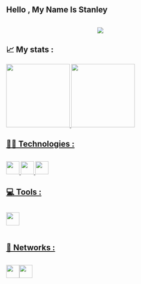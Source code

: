 

## Hello , My Name Is Stanley

<p align="center"><br>
<a href="https://github.com/DenverCoder1/readme-typing-svg"><img src="https://readme-typing-svg.herokuapp.com?font=Ubuntu&width=431&lines=Front-end+Developer;&font=Ubuntu&width=400&height=45&color=9836F7&v&size=22"></a>
</p>

## 📈 My stats :

<div style="display: inline" align="center" >
  <a href="https://github.com/Stanley-Felix-Bergamo">
  <img height="170em" src="https://github-readme-stats.vercel.app/api?username=Stanley-Felix-Bergamo&show_icons=true&theme=midnight-purple"/>
  <img height="170em" src="https://github-readme-stats.vercel.app/api/top-langs/?username=Stanley-Felix-Bergamo&layout=compact&langs_count=10&theme=midnight-purple"/>
</div>


## 👨‍💻 Technologies :
 
<br>
  
<div style="display: inline_block">
  <img height="35rem" src="https://img.shields.io/badge/HTML5-E34F26?style=for-the-badge&logo=html5&logoColor=white"/>
  <img height="35rem" src="https://img.shields.io/badge/CSS3-1572B6?style=for-the-badge&logo=css3&logoColor=white"/>
  <img height="35rem" src="https://img.shields.io/badge/JavaScript-F7DF1E?style=for-the-badge&logo=javascript&logoColor=black"/>
<br>
 
## 💻 Tools :
 
 <br>
 
<div style="display: inline_block">
 <img height="35rem"  src="https://img.shields.io/badge/Visual_Studio_Code-0078D4?style=for-the-badge&logo=visual%20studio%20code&logoColor=white" >
</div> 

<br>
 
 
## 📧 Networks :

  <br>
<div style=" display: flex;">

 <a href="https://www.linkedin.com/in/stanley-felix-bergamo/">
 <img height="35rem" src='https://img.shields.io/badge/LinkedIn-0077B5?style=for-the-badge&logo=linkedin&logoColor=white'>
 </a>

<a href="mailto:mailto:stanley.felix.bergamo@outlook.com">
 <img height="35rem" src="https://img.shields.io/badge/Microsoft_Outlook-0078D4?style=for-the-badge&logo=microsoft-outlook&logoColor=white">
</a>
 </div> 






